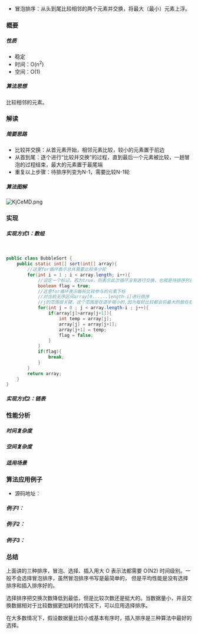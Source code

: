 - 冒泡排序：从头到尾比较相邻的两个元素并交换，将最大（最小）元素上浮。
### 概要
##### 性质
- 稳定
- 时间：O(n<sup>2</sup>)
- 空间：O(1)
##### 算法思想
比较相邻的元素。
### 解读
##### 简要思路
- 比较并交换：从首元素开始，相邻元素比较，较小的元素置于前边
- 从首到尾：逐个进行“比较并交换”的过程，直到最后一个元素被比较，一趟冒泡的过程结束，最大的元素置于最尾端
- 重复以上步骤：待排序列变为N-1，需要比较N-1轮
##### 算法图解
![KjCeMD.png](https://s2.ax1x.com/2019/11/03/KjCeMD.png)
### 实现
##### 实现方式1：数组
``` java


public class BubbleSort {
    public static int[] sort(int[] array){
        //这里for循环表示总共需要比较多少轮
        for(int i = 1 ; i < array.length; i++){
            //设定一个标记，若为true，则表示此次循环没有进行交换，也就是待排序列已经有序，排序已经完成。
            boolean flag = true;
            //这里for循环表示每轮比较参与的元素下标
            //对当前无序区间array[0......length-i]进行排序
            //j的范围很关键，这个范围是在逐步缩小的,因为每轮比较都会将最大的放在右边
            for(int j = 0 ; j < array.length-i ; j++){
                if(array[j]>array[j+1]){
                    int temp = array[j];
                    array[j] = array[j+1];
                    array[j+1] = temp;
                    flag = false;
                }
            }
            if(flag){
                break;
            }
        }
        return array; 
    }
}
```
##### 实现方式2：链表

### 性能分析
##### 时间复杂度
##### 空间复杂度
##### 适用场景

### 算法应用例子
- 源码地址：
##### 例子1：
##### 例子2：
##### 例子3：

### 总结
上面讲的三种排序，冒泡、选择、插入用大 O 表示法都需要 O(N2) 时间级别。一般不会选择冒泡排序，虽然冒泡排序书写是最简单的，
但是平均性能是没有选择排序和插入排序好的。

选择排序把交换次数降低到最低，但是比较次数还是挺大的。当数据量小，并且交换数据相对于比较数据更加耗时的情况下，可以应用选择排序。

在大多数情况下，假设数据量比较小或基本有序时，插入排序是三种算法中最好的选择。
